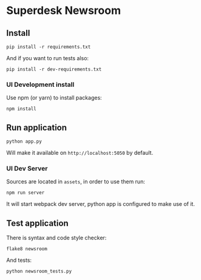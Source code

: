 # Superdesk Newsroom

## Install

```
pip install -r requirements.txt
```

And if you want to run tests also:

```
pip install -r dev-requirements.txt
```

### UI Development install

Use npm (or yarn) to install packages:

```
npm install
```

## Run application

```
python app.py
```

Will make it available on `http://localhost:5050` by default.

### UI Dev Server

Sources are located in `assets`, in order to use them run:

```
npm run server
```

It will start webpack dev server, python app is configured to make use of it.

## Test application

There is syntax and code style checker:

```
flake8 newsroom 
```

And tests:

```
python newsroom_tests.py
```

